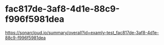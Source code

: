 # fac817de-3af8-4d1e-88c9-f996f5981dea
https://sonarcloud.io/summary/overall?id=examly-test_fac817de-3af8-4d1e-88c9-f996f5981dea
